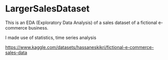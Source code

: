 # LargerSalesDataset

This is an EDA (Exploratory Data Analysis) of a sales dataset of a fictional e-commerce business.

I made use of statistics, time series analysis

https://www.kaggle.com/datasets/hassaneskikri/fictional-e-commerce-sales-data
